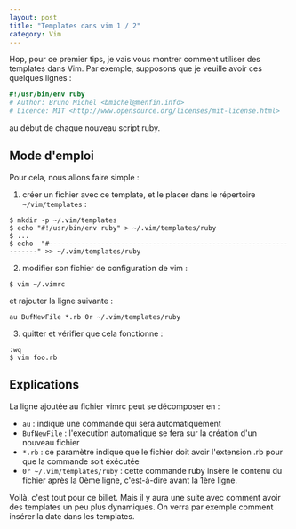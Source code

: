 ```yaml
---
layout: post
title: "Templates dans vim 1 / 2"
category: Vim
---
```

Hop, pour ce premier tips, je vais vous montrer comment utiliser des templates dans Vim. Par exemple, supposons que je veuille avoir ces quelques lignes :

```ruby
#!/usr/bin/env ruby
# Author: Bruno Michel <bmichel@menfin.info>
# Licence: MIT <http://www.opensource.org/licenses/mit-license.html>
```

au début de chaque nouveau script ruby.


Mode d'emploi
-------------

Pour cela, nous allons faire simple :

1. créer un fichier avec ce template, et le placer dans le répertoire `~/vim/templates` :

```
$ mkdir -p ~/.vim/templates
$ echo "#!/usr/bin/env ruby" > ~/.vim/templates/ruby
$ ...
$ echo  "#-------------------------------------------------------------------" >> ~/.vim/templates/ruby
```

2. modifier son fichier de configuration de vim :

```
$ vim ~/.vimrc
```

et rajouter la ligne suivante :

```vim
au BufNewFile *.rb 0r ~/.vim/templates/ruby
```

3. quitter et vérifier que cela fonctionne :

```
:wq
$ vim foo.rb
```


Explications 
------------

La ligne ajoutée au fichier vimrc peut se décomposer en :

* `au` : indique une commande qui sera automatiquement
* `BufNewFile` : l'exécution automatique se fera sur la création d'un nouveau fichier
* `*.rb` : ce paramètre indique que le fichier doit avoir l'extension .rb pour que la commande soit éxécutée
* `0r ~/.vim/templates/ruby` : cette commande ruby insère le contenu du fichier après la 0ème ligne, c'est-à-dire avant la 1ère ligne.

Voilà, c'est tout pour ce billet. Mais il y aura une suite avec comment avoir des templates un peu plus dynamiques. On verra par exemple comment insérer la date dans les templates.
